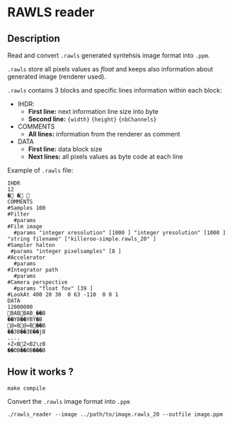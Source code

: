 # RAWLS reader

## Description

Read and convert `.rawls` generated syntehsis image format into `.ppm`.

`.rawls` store all pixels values as *float* and keeps also information about generated image (renderer used).

`.rawls` contains 3 blocks and specific lines information within each block:
- IHDR: 
    - **First line:** next information line size into byte
    - **Second line:** `{width}` `{height}` `{nbChannels}`
- COMMENTS
    - **All lines:** information from the renderer as comment
- DATA
    - **First line:** data block size
    - **Next lines:** all pixels values as byte code at each line

Example of `.rawls` file:
```rawls
IHDR
12
�   �      
COMMENTS
#Samples 100
#Filter 
  #params 
#Film image
  #params "integer xresolution" [1000 ] "integer yresolution" [1000 ] "string filename" ["killeroo-simple.rawls_20" ] 
#Sampler halton
 #params "integer pixelsamples" [8 ] 
#Accelerator 
  #params 
#Integrator path
  #params 
#Camera perspective
  #params "float fov" [39 ] 
#LookAt 400 20 30  0 63 -110  0 0 1
DATA
12000000
BABBAB_��B
��YB��YBY�B
@=B@=B��B
��3B��3B��jB
....
+Z<BZ<B2\zB
��OB��OB���B
```

## How it works ?

```
make compile
```

Convert the `.rawls` image format into `.ppm` 
```
./rawls_reader --image ../path/to/image.rawls_20 --outfile image.ppm
```